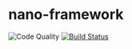 # nano-framework
![Code Quality](https://scrutinizer-ci.com/g/sbnet/nano-framework/badges/quality-score.png?b=master) [![Build Status](https://scrutinizer-ci.com/g/sbnet/nano-framework/badges/build.png?b=master)](https://scrutinizer-ci.com/g/sbnet/nano-framework/build-status/master)
